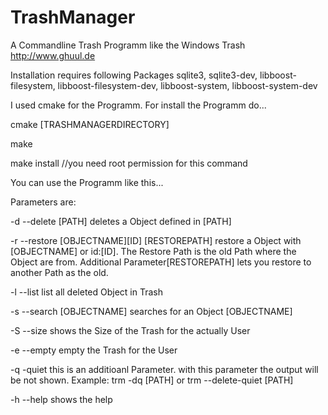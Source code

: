 # TrashManager
A Commandline Trash Programm like the Windows Trash http://www.ghuul.de

Installation requires following Packages sqlite3, sqlite3-dev, libboost-filesystem, libboost-filesystem-dev, libboost-system, libboost-system-dev

I used cmake for the Programm. For install the Programm do...

cmake [TRASHMANAGERDIRECTORY]

make

make install //you need root permission for this command

You can use the Programm like this...

Parameters are:

-d --delete [PATH]                             deletes a Object defined in [PATH]

-r --restore [OBJECTNAME][ID] [RESTOREPATH]    restore a Object with [OBJECTNAME] or id:[ID]. The Restore Path is the old Path where the Object are from. Additional Parameter[RESTOREPATH] lets you restore to another Path as the old.

-l --list                                      list all deleted Object in Trash

-s --search [OBJECTNAME]                       searches for an Object [OBJECTNAME]

-S --size                                      shows the Size of the Trash for the actually User

-e --empty                                     empty the Trash for the User

-q -quiet                                      this is an additioanl Parameter. with this parameter the output will
                                               be not shown. Example: trm -dq [PATH] or trm --delete-quiet [PATH]
                                               
-h --help                                      shows the help
